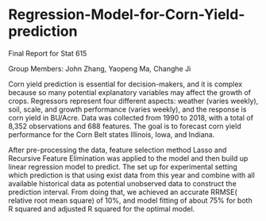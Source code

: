 # Regression-Model-for-Corn-Yield-prediction
Final Report for Stat 615

Group Members: John Zhang, Yaopeng Ma, Changhe Ji

Corn yield prediction is essential for decision-makers, and it is complex because so many potential explanatory variables may affect the growth of crops. Regressors represent four different aspects: weather (varies weekly), soil, scale, and growth performance (varies weekly), and the response is corn yield in BU/Acre. Data was collected from 1990 to 2018, with a total of 8,352 observations and 688 features. The goal is to forecast corn yield performance for the Corn Belt states Illinois, Iowa, and Indiana.

After pre-processing the data, feature selection method Lasso and Recursive Feature Elimination was applied to the model and then build up linear regression model to predict. The set up for experimental setting which prediction is that using exist data from this year and combine with all available historical data as potential unobserved data to construct the prediction interval. From doing that, we achieved an accurate RRMSE( relative root mean square) of 10%, and model fitting of about 75% for both R squared and adjusted R squared for the optimal model.
